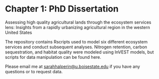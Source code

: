 # Chapter 1: PhD Dissertation 
Assessing high quality agricultural lands through the ecosystem services lens: Insights from a rapidly urbanizing agricultural region in the western United States

The repository contains Rscripts used to model six different ecosystem services and conduct subsequent analyses. Nitrogen retention, carbon sequestration, and habitat quality were modeled using InVEST models, but scripts for data manipulation can be found here. 

Please email me at sarahhalperin@u.boisestate.edu if you have any questions or to request data. 
